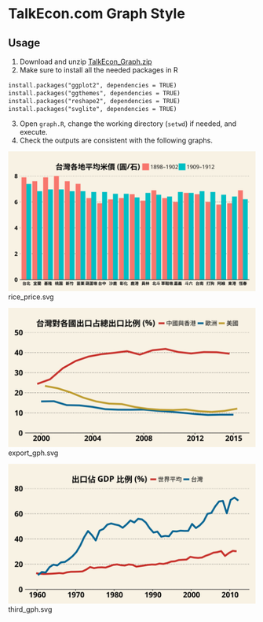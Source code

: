 # TalkEcon.com Graph Style

## Usage

1. Download and unzip [TalkEcon_Graph.zip](TalkEcon_Graph.zip)
2. Make sure to install all the needed packages in R
  ```
  install.packages("ggplot2", dependencies = TRUE)
  install.packages("ggthemes", dependencies = TRUE)
  install.packages("reshape2", dependencies = TRUE)
  install.packages("svglite", dependencies = TRUE)
  ```
3. Open `graph.R`, change the working directory (`setwd`) if needed, and execute.
4. Check the outputs are consistent with the following graphs. 

![](TalkEcon_Graph/output/rice_price.svg "rice_price.svg")
rice_price.svg

![](TalkEcon_Graph/output/export_gph.svg "export_gph.svg")
export_gph.svg

![](TalkEcon_Graph/output/third_gph.svg "third_gph.svg")
third_gph.svg
